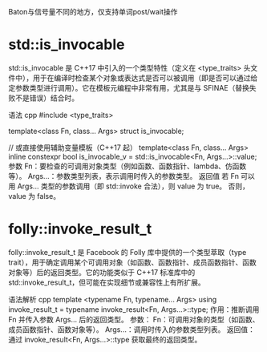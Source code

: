 


Baton与信号量不同的地方，仅支持单词post/wait操作



# std::is_invocable 

std::is_invocable 是 C++17 中引入的一个类型特性（定义在 <type_traits> 头文件中），用于在编译时检查某个对象或表达式是否可以被调用（即是否可以通过给定参数类型进行调用）。它在模板元编程中非常有用，尤其是与 SFINAE（替换失败不是错误）结合时。

语法
cpp
#include <type_traits>

template<class Fn, class... Args>
struct is_invocable;

// 或直接使用辅助变量模板（C++17 起）
template<class Fn, class... Args>
inline constexpr bool is_invocable_v = std::is_invocable<Fn, Args...>::value;
参数
Fn：要检查的可调用对象类型（例如函数、函数指针、lambda、仿函数等）。
Args...：参数类型列表，表示调用时传入的参数类型。
返回值
若 Fn 可以用 Args... 类型的参数调用（即 std::invoke 合法），则 value 为 true。
否则，value 为 false。


# folly::invoke_result_t
folly::invoke_result_t 是 Facebook 的 Folly 库中提供的一个类型萃取（type trait），用于确定调用某个可调用对象（如函数、函数指针、成员函数指针、函数对象等）后的返回类型。它的功能类似于 C++17 标准库中的 std::invoke_result_t，但可能在实现细节或兼容性上有所扩展。

语法解析
cpp
template <typename Fn, typename... Args>
using invoke_result_t = typename invoke_result<Fn, Args...>::type;
作用：推断调用 Fn 并传入参数 Args... 后的返回类型。
参数：
Fn：可调用对象的类型（如函数、成员函数指针、函数对象等）。
Args...：调用时传入的参数类型列表。
返回值：通过 invoke_result<Fn, Args...>::type 获取最终的返回类型。
